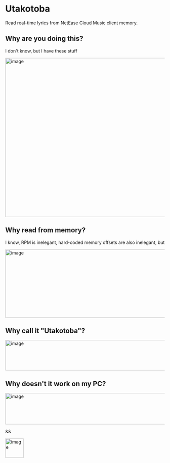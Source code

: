 # Utakotoba
Read real-time lyrics from NetEase Cloud Music client memory.

## Why are you doing this?

I don't know, but I have these stuff

<img width="672" height="504" alt="image" src="https://github.com/user-attachments/assets/0fb8e806-d491-4471-ac71-4146c48c6f88" />

## Why read from memory?

I know, RPM is inelegant, hard-coded memory offsets are also inelegant, but

<img width="656" height="216" alt="image" src="https://github.com/user-attachments/assets/db1d69bc-2a60-4150-91ed-246e4932ec54" />

## Why call it "Utakotoba"?

<img width="964" height="96" alt="image" src="https://github.com/user-attachments/assets/3d142418-5964-4d19-b22e-17a40638ac9f" />

## Why doesn't it work on my PC?

<img width="732" height="99" alt="image" src="https://github.com/user-attachments/assets/93ac3521-b04f-40de-94fa-9a50c28af699" />


&&

<img width="58" height="61" alt="image" src="https://github.com/user-attachments/assets/fd0d3b1c-2b64-4aeb-81a6-b205bb846145" />
